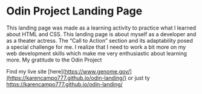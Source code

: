 # Odin Project Landing Page

This landing page was made as a learning activity to practice what I learned about HTML and CSS. This landing page is about myself as a developer and as a theater actress. The “Call to Action” section and its adaptability posed a special challenge for me. I realize that I need to work a bit more on my web development skills which make me very enthusiastic about learning more. My gratitude to the Odin Project 

Find my live site [here](https://www.genome.gov/](https://karencampo777.github.io/odin-landing/)
or just ty https://karencampo777.github.io/odin-landing/
